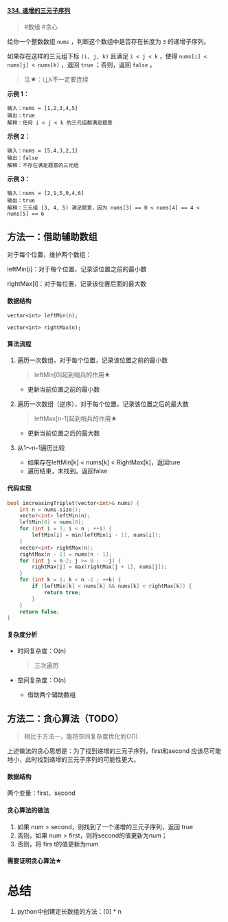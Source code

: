 #### [334. 递增的三元子序列](https://leetcode-cn.com/problems/increasing-triplet-subsequence/)

> #数组 #贪心

给你一个整数数组 `nums` ，判断这个数组中是否存在长度为 `3` 的递增子序列。

如果存在这样的三元组下标 `(i, j, k)` 且满足 `i < j < k` ，使得 `nums[i] < nums[j] < nums[k]` ，返回 `true` ；否则，返回 `false` 。

> 注★：i,j,k不一定要连续

**示例 1：**

```
输入：nums = [1,2,3,4,5]
输出：true
解释：任何 i < j < k 的三元组都满足题意
```

**示例 2：**

```
输入：nums = [5,4,3,2,1]
输出：false
解释：不存在满足题意的三元组
```

**示例 3：**

```
输入：nums = [2,1,5,0,4,6]
输出：true
解释：三元组 (3, 4, 5) 满足题意，因为 nums[3] == 0 < nums[4] == 4 < nums[5] == 6
```

## 方法一：借助辅助数组

对于每个位置，维护两个数组：

leftMin[i]：对于每个位置，记录该位置之前的最小数

rightMax[i]：对于每位置，记录该位置后面的最大数

#### 数据结构

`vector<int> leftMin(n);`

`vector<int> rightMax(n);`

#### 算法流程

1. 遍历一次数组，对于每个位置，记录该位置之前的最小数

   > leftMin[0]起到哨兵的作用★

   - 更新当前位置之前的最小数

2. 遍历一次数组（逆序），对于每个位置，记录该位置之后的最大数

   > leftMax[n-1]起到哨兵的作用★

   - 更新当前位置之后的最大数

3. 从1～n-1遍历比较
   - 如果存在leftMin[k] < nums[k] < RightMax[k]，返回ture
   - 遍历结束，未找到。返回false

#### 代码实现

```C++
bool increasingTriplet(vector<int>& nums) {
    int n = nums.size();
    vector<int> leftMin(n);
    leftMin[0] = nums[0];
    for (int i = 1; i < n ; ++i) {
        leftMin[i] = min(leftMin[i - 1], nums[i]);
    }
    vector<int> rightMax(n);
    rightMax[n - 1] = nums[n - 1];
    for (int j = n-2; j >= 0 ; --j) {
        rightMax[j] = max(rightMax[j + 1], nums[j]);
    }
    for (int k = 1; k < n -1 ; ++k) {
        if (leftMin[k] < nums[k] && nums[k] < rightMax[k]) {
            return true;
        }
    }
    return false;
}
```

#### 复杂度分析

- 时间复杂度：O(n)

  > 三次遍历

- 空间复杂度：O(n)

  - 借助两个辅助数组

  

## 方法二：贪心算法（TODO）

> 相比于方法一，能将空间复杂度优化到O(1)

上述做法的贪心思想是：为了找到递增的三元子序列，first和second 应该尽可能地小，此时找到递增的三元子序列的可能性更大。

#### 数据结构

两个变量：first、second

#### 贪心算法的做法

1. 如果 num > second，则找到了一个递增的三元子序列，返回 true
2. 否则，如果 num > first，则将second的值更新为num；
3. 否则，将 firs t的值更新为num

#### 需要证明贪心算法★



# 总结

1. python中创建定长数组的方法：[0] * n